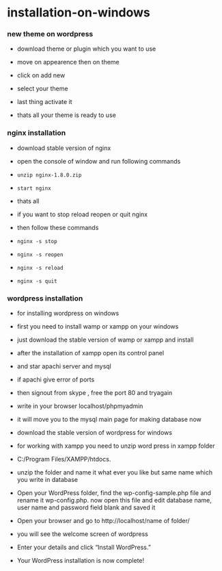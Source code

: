 # installation-on-windows

### new theme on wordpress
* download theme or plugin which you want to use
* move on appearence then on theme
* click on add new 
* select your theme
* last thing activate it

* thats all your theme is ready to use
### nginx installation

* download stable version of nginx

* open the console of window and run following commands
* `unzip nginx-1.8.0.zip`
* `start nginx`

* thats all
* if you want to stop reload reopen or quit nginx
* then follow these commands

* `nginx -s stop`
* `nginx -s reopen`
* `nginx -s reload`
* `nginx -s quit`
### wordpress installation
* for installing wordpress on windows 
* first you need to install wamp or xampp on your windows
* just download the stable version of wamp or xampp and install

* after the installation of xampp open its control panel
* and star apachi server and mysql
* if apachi give error of ports
* then signout from skype , free the port 80 and tryagain

* write in your browser localhost/phpmyadmin
* it will move you to the mysql main page for making database
now

* download the stable version of wordpress for windows
* for working with xampp you need to unzip word press in xampp folder

* C:/Program Files/XAMPP/htdocs.
* unzip the folder and name it what ever you like but same name which you write in database
* Open your WordPress folder, find the wp-config-sample.php file and rename it wp-config.php.
now open this file and edit database name, user name and password field blank and saved it

* Open your browser and go to http://localhost/name of folder/

* you will see the welcome screen of wordpress
* Enter your details and click “Install WordPress.”

* Your WordPress installation is now complete!
